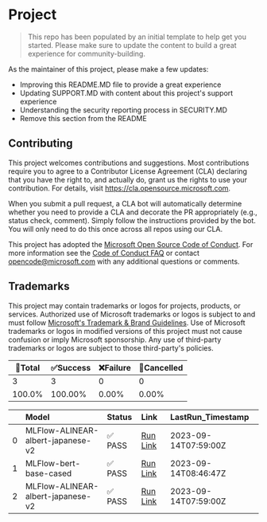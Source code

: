 # Project

> This repo has been populated by an initial template to help get you started. Please
> make sure to update the content to build a great experience for community-building.

As the maintainer of this project, please make a few updates:

- Improving this README.MD file to provide a great experience
- Updating SUPPORT.MD with content about this project's support experience
- Understanding the security reporting process in SECURITY.MD
- Remove this section from the README

## Contributing

This project welcomes contributions and suggestions.  Most contributions require you to agree to a
Contributor License Agreement (CLA) declaring that you have the right to, and actually do, grant us
the rights to use your contribution. For details, visit https://cla.opensource.microsoft.com.

When you submit a pull request, a CLA bot will automatically determine whether you need to provide
a CLA and decorate the PR appropriately (e.g., status check, comment). Simply follow the instructions
provided by the bot. You will only need to do this once across all repos using our CLA.

This project has adopted the [Microsoft Open Source Code of Conduct](https://opensource.microsoft.com/codeofconduct/).
For more information see the [Code of Conduct FAQ](https://opensource.microsoft.com/codeofconduct/faq/) or
contact [opencode@microsoft.com](mailto:opencode@microsoft.com) with any additional questions or comments.

## Trademarks

This project may contain trademarks or logos for projects, products, or services. Authorized use of Microsoft 
trademarks or logos is subject to and must follow 
[Microsoft's Trademark & Brand Guidelines](https://www.microsoft.com/en-us/legal/intellectualproperty/trademarks/usage/general).
Use of Microsoft trademarks or logos in modified versions of this project must not cause confusion or imply Microsoft sponsorship.
Any use of third-party trademarks or logos are subject to those third-party's policies.

🚀Total|✅Success|❌Failure|🚫Cancelled|
-----|-------|-------|-------|
3|3|0|0|
100.0%|100.00%|0.00%|0.00%|

|    | Model                             | Status   | Link                                                                                          | LastRun_Timestamp    |
|---:|:----------------------------------|:---------|:----------------------------------------------------------------------------------------------|:---------------------|
|  0 | MLFlow-ALINEAR-albert-japanese-v2 | ✅ PASS   | [Run Link](https://github.com/Konjarla-Vindya/son-azureml-oss-models/actions/runs/6182572002) | 2023-09-14T07:59:00Z |
|  1 | MLFlow-bert-base-cased            | ✅ PASS   | [Run Link](https://github.com/Konjarla-Vindya/son-azureml-oss-models/actions/runs/6183089754) | 2023-09-14T08:46:47Z |
|  2 | MLFlow-ALINEAR-albert-japanese-v2 | ✅ PASS   | [Run Link](https://github.com/Konjarla-Vindya/son-azureml-oss-models/actions/runs/6182572002) | 2023-09-14T07:59:00Z |
